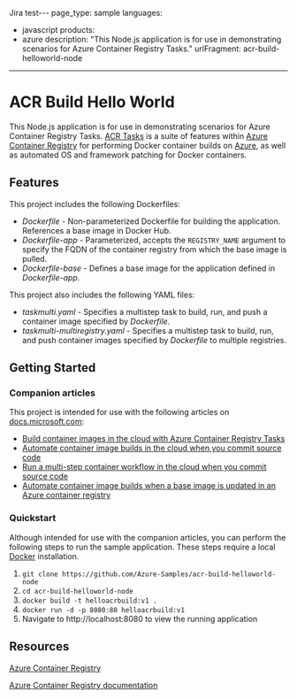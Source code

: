 Jira test---
page_type: sample
languages:
- javascript
products:
- azure
description: "This Node.js application is for use in demonstrating scenarios for Azure Container Registry Tasks."
urlFragment: acr-build-helloworld-node
---


# ACR Build Hello World

This Node.js application is for use in demonstrating scenarios for Azure Container Registry Tasks. [ACR Tasks](https://docs.microsoft.com/azure/container-registry/container-registry-tasks-overview) is a suite of features within [Azure Container Registry](https://azure.microsoft.com/services/container-registry/) for performing Docker container builds on [Azure](https://azure.com), as well as automated OS and framework patching for Docker containers.

## Features

This project includes the following Dockerfiles:

* *Dockerfile* - Non-parameterized Dockerfile for building the application. References a base image in Docker Hub.
* *Dockerfile-app* - Parameterized, accepts the `REGISTRY_NAME` argument to specify the FQDN of the container registry from which the base image is pulled.
* *Dockerfile-base* - Defines a base image for the application defined in *Dockerfile-app*.

This project also includes the following YAML files:

* *taskmulti.yaml* - Specifies a multistep task to build, run, and push a container image specified by *Dockerfile*.
* *taskmulti-multiregistry.yaml* - Specifies a multistep task to build, run, and push container images specified by *Dockerfile* to multiple registries.

## Getting Started

### Companion articles

This project is intended for use with the following articles on [docs.microsoft.com][docs]:

* [Build container images in the cloud with Azure Container Registry Tasks][build-quick]
* [Automate container image builds in the cloud when you commit source code][build-task]
* [Run a multi-step container workflow in the cloud when you commit source code][multi-step]
* [Automate container image builds when a base image is updated in an Azure container registry][build-base]

### Quickstart

Although intended for use with the companion articles, you can perform the following steps to run the sample application. These steps require a local [Docker](http://docker.com) installation.

1. `git clone https://github.com/Azure-Samples/acr-build-helloworld-node`
1. `cd acr-build-helloworld-node`
1. `docker build -t helloacrbuild:v1 .`
1. `docker run -d -p 8080:80 helloacrbuild:v1`
1. Navigate to http://localhost:8080 to view the running application

## Resources

[Azure Container Registry](https://azure.microsoft.com/services/container-registry/)

[Azure Container Registry documentation](https://docs.microsoft.com/azure/container-registry/)

<!-- LINKS - External -->
[build-quick]: https://docs.microsoft.com/azure/container-registry/container-registry-tutorial-quick-build
[build-task]: https://docs.microsoft.com/azure/container-registry/container-registry-tutorial-build-task
[build-base]: https://docs.microsoft.com/azure/container-registry/container-registry-tutorial-base-image-update
[multi-step]: https://docs.microsoft.com/azure/container-registry/container-registry-tutorial-multistep-task
[docs]: http://docs.microsoft.com
